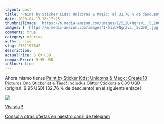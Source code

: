 ```yaml
---
layout: post
title: 'Paint by Sticker Kids: Unicorns & Magic: al 32.76 % de descuento'
date: 2020-04-17 16:17:25
thumbnailImage: 'https://m.media-amazon.com/images/I/51iU+NgrzvL._SL200_.jpg'
images: [ 'https://m.media-amazon.com/images/I/51iU+NgrzvL._SL200_.jpg' ]
comments: true
category: ofertas
author: ring
slug: 0761193642
description:
actualPrice: 6.69 USD
comparePrice: 9.95 USD
inStock: true
---
```


Ahora mismo tienes [Paint by Sticker Kids: Unicorns & Magic: Create 10 Pictures One Sticker at a Time! Includes Glitter Stickers](https://www.amazon.com/dp/0761193642/?tag=redken08-20) a 6.69 USD (original: 9.95 USD) (32.76 %  de descuento) en el siguiente enlace!

[![](https://m.media-amazon.com/images/I/51iU+NgrzvL._SL200_.jpg)](https://www.amazon.com/dp/0761193642/?tag=redken08-20)

[Visítala!!!](https://www.amazon.com/dp/0761193642/?tag=redken08-20)

[Consulta otras ofertas en nuestro canal de telegram](https://t.me/s/ofertas25)
